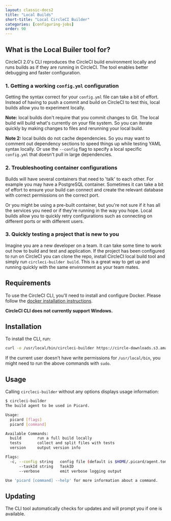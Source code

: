 ```yaml
---
layout: classic-docs2
title: "Local Builds"
short-title: "Local CircleCI Builder"
categories: [configuring-jobs]
order: 90
---
```


## What is the Local Builer tool for?

CircleCI 2.0's CLI reproduces the CircleCI build environment locally and runs builds as if they are running in CircleCI. The tool enables better debugging and faster configuration.

### 1. Getting a working `config.yml` configuration

Getting the syntax correct for your `config.yml` file can take a bit of effort. Instead of having to push a commit and build on CircleCI to test this, local builds allow you to experiment locally.

**Note:** local builds don't require that you commit changes to Git. The local build will build what's currently on your file system. So you can iterate quickly by making changes to files and rerunning your local build.

**Note 2:** local builds do not cache dependencies. So you may want to comment out dependency sections to speed things up while testing YAML syntax locally. Or use the `--config` flag to specify a local specific `config.yml` that doesn't pull in large dependencies.

### 2. Troubleshooting container configurations

Builds will have several containers that need to 'talk' to each other. For example you may have a PostgreSQL container. Sometimes it can take a bit of effort to ensure your build can connect and create the relevant database with correct permissions on the correct port.

Or you might be using a pre-built container, but you're not sure if it has all the services you need or if they're running in the way you hope. Local builds allow you to quickly retry configurations such as connecting on different ports or with different users.

### 3. Quickly testing a project that is new to you

Imagine you are a new developer on a team. It can take some time to work out how to build and test and application. If the project has been configured to run on CircleCI you can clone the repo, install CircleCI local build tool and simply run `circleci-builder build`. This is a great way to get up and running quickly with the same environment as your team mates.


## Requirements

To use the CircleCI CLI, you'll need to install and configure Docker. Please follow the [docker installation instructions](https://docs.docker.com/engine/installation/).

**CircleCI CLI does not currently support Windows.**

## Installation

To install the CLI, run:

```bash
curl -o /usr/local/bin/circleci-builder https://circle-downloads.s3.amazonaws.com/releases/circleci-builder/circleci-builder-beta && chmod +x /usr/local/bin/circleci-builder
```

If the current user doesn't have write permissions for `/usr/local/bin`, you might need to run the above commands with `sudo`.

## Usage

Calling `circleci-builder` without any options displays usage information:

```bash
$ circleci-builder
The build agent to be used in Picard.

Usage:
  picard [flags]
  picard [command]

Available Commands:
  build       run a full build locally
  tests       collect and split files with tests
  version     output version info

Flags:
  -c, --config string   config file (default is $HOME/.picard/agent.toml)
      --taskId string   TaskID
      --verbose         emit verbose logging output

Use 'picard [command] --help' for more information about a command.
```

## Updating

The CLI tool automatically checks for updates and will prompt you if one is available.
